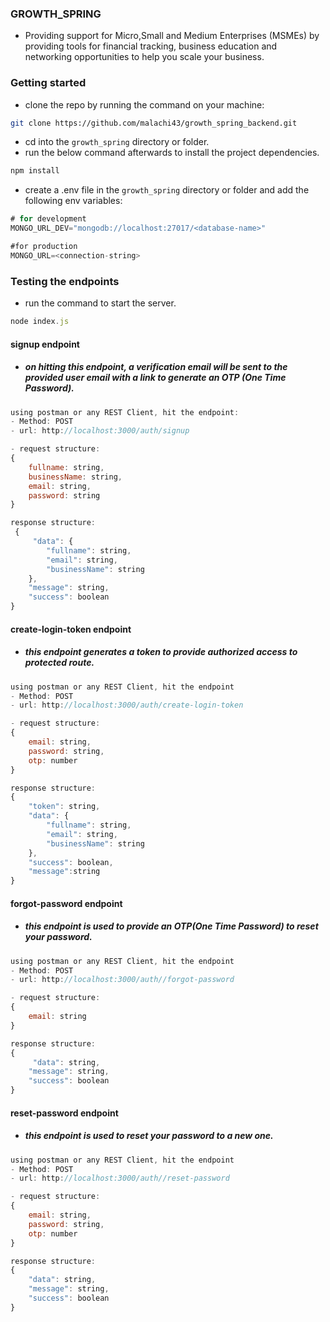 ### GROWTH_SPRING

- Providing support for Micro,Small and Medium Enterprises (MSMEs) by providing tools for financial tracking, business education and networking opportunities to help you scale your business.

### Getting started

- clone the repo by running the command on your machine:

```sh
git clone https://github.com/malachi43/growth_spring_backend.git
```

- cd into the `growth_spring` directory or folder.
- run the below command afterwards to install the project dependencies.

```sh
npm install
```

- create a .env file in the `growth_spring` directory or folder and add the following env variables:

```javascript
# for development
MONGO_URL_DEV="mongodb://localhost:27017/<database-name>"

#for production
MONGO_URL=<connection-string>
```

### Testing the endpoints

- run the command to start the server.

```javascript
node index.js
```

#### signup endpoint

- ##### on hitting this endpoint, a verification email will be sent to the provided user email with a link to generate an OTP (One Time Password).

```javascript
using postman or any REST Client, hit the endpoint:
- Method: POST
- url: http://localhost:3000/auth/signup

- request structure:
{
    fullname: string,
    businessName: string,
    email: string,
    password: string
}

response structure:
 {
     "data": {
        "fullname": string,
        "email": string,
        "businessName": string
    },
    "message": string,
    "success": boolean
}
```

#### create-login-token endpoint

- ##### this endpoint generates a token to provide authorized access to protected route.

```javascript
using postman or any REST Client, hit the endpoint
- Method: POST
- url: http://localhost:3000/auth/create-login-token

- request structure:
{
    email: string,
    password: string,
    otp: number
}

response structure:
{
    "token": string,
    "data": {
        "fullname": string,
        "email": string,
        "businessName": string
    },
    "success": boolean,
    "message":string
}
```

#### forgot-password endpoint

- ##### this endpoint is used to provide an OTP(One Time Password) to reset your password.

```javascript
using postman or any REST Client, hit the endpoint
- Method: POST
- url: http://localhost:3000/auth//forgot-password

- request structure:
{
    email: string
}

response structure:
{
     "data": string,
    "message": string,
    "success": boolean
}
```

#### reset-password endpoint

- ##### this endpoint is used to reset your password to a new one.

```javascript
using postman or any REST Client, hit the endpoint
- Method: POST
- url: http://localhost:3000/auth//reset-password

- request structure:
{
    email: string,
    password: string,
    otp: number
}

response structure:
{
    "data": string,
    "message": string,
    "success": boolean
}
```
